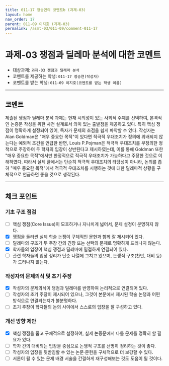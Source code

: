 ```yaml
---
title: 011-17 정승연의 코멘트b (과제-03) 
layout: home
nav_order: 17
parent: 011-09 이지호 (과제-03)
permalink: /asmt-03/011-09/comment-011-17
---
```


# 과제-03 쟁점과 딜레마 분석에 대한 코멘트

- 대상과제: `과제-03 쟁점과 딜레마 분석`
- 코멘트를 제공하는 학생: `011-17 정승연(작성자)` 
- 코멘트를 받는 학생: `011-09 이지호(코멘트를 받는 학생 이름)` 

---

## 코멘트

제출된 쟁점과 딜레마 분석 과제는 현재 시의성이 있는 사회적 주제를 선택하여, 본격적인 논증문 작성을 위한 사전 설계로서 의미 있는 출발점을 제공하고 있다. 특히 핵심 쟁점이 명확하게 설정되어 있어, 독자가 문제의 초점을 쉽게 파악할 수 있다. 작성자는 Alan Goldman은 "매우 중요한 목적"이 있다면 적극적 우대조치가 정의에 위배되지 않는다는 예외적 조건을 언급한 반면, Louis P.Pojman은 적극적 우대조치를 부정의한 정책으로 주장하여 두 학자의 입장이 상반된다고 제시하였는데, 이를 통해 Goldman 또한 "매우 중요한 목적"에서만 한정적으로 적극적 우대조치가 가능하다고 주장한 것으로 이해하였다. 따라서 실제 글에서는 단순히 적극적 우대조치의 타당성이 아니라, 논의를 좁혀 "매우 중요한 목적"에서 적극적 우대조치를 시행하는 것에 대한 딜레마적 상황을 구체적으로 언급하면 좋을 것으로 생각된다. 

---

## 체크 포인트

### **기초 구조 점검**
- [ ] 핵심 쟁점(Core Issue)이 모호하거나 지나치게 넓어서, 문제 설정이 분명하지 않다.
- [x] 쟁점을 둘러싼 실제 학술 논쟁이 구체적인 문헌과 함께 잘 제시되어 있다.
- [ ] 딜레마의 구조가 두 주장 간의 긴장 또는 선택의 문제로 명확하게 드러나지 않는다.
- [x] 학자들의 입장이 핵심 쟁점과 딜레마에 밀접하게 연결되어 있다.
- [ ] 관련 학자들의 입장 정리가 단순 나열에 그치고 있으며, 논쟁적 구조(찬반, 대비 등)가 드러나지 않는다.

### **작성자의 문제의식 및 초기 주장**
- [x] 작성자의 문제의식이 쟁점과 딜레마를 반영하여 논리적으로 연결되어 있다.
- [ ] 작성자의 초기 주장이 제시되어 있으나, 그것이 본문에서 제시된 학술 논쟁과 어떤 방식으로 연결되는지가 불분명하다.
- [ ] 초기 주장이 학자들의 논의 사이에서 스스로의 입장을 잘 구성하고 있다.

### **개선 방향 제안**
- [x] 핵심 쟁점을 좁고 구체적으로 설정하여, 실제 논증문에서 다룰 문제를 명확히 할 필요가 있다.
- [ ] 학자 간의 대비되는 입장을 중심으로 논쟁적 구조를 선명히 정리하는 것이 좋다.
- [ ] 작성자의 입장을 뒷받침할 수 있는 논문·문헌을 구체적으로 더 보강할 수 있다.
- [ ] 서론이 될 수 있는 문제 배경 서술을 간결하게 재구성해보는 것도 도움이 될 것이다.
